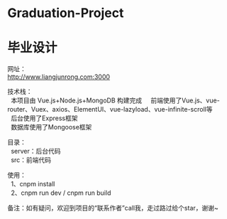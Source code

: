 # Graduation-Project
# 毕业设计

网址：  
  http://www.liangjunrong.com:3000  

技术栈：  
&nbsp;&nbsp;本项目由 Vue.js+Node.js+MongoDB 构建完成  
&nbsp;&nbsp;前端使用了Vue.js、vue-router、Vuex、axios、ElementUI、vue-lazyload、vue-infinite-scroll等  
&nbsp;&nbsp;后台使用了Express框架  
&nbsp;&nbsp;数据库使用了Mongoose框架  

目录：  
&nbsp;&nbsp;server：后台代码  
&nbsp;&nbsp;src：前端代码  
 
使用：  
&nbsp;&nbsp;1、cnpm install  
&nbsp;&nbsp;2、cnpm run dev / cnpm run build  

备注：如有疑问，欢迎到项目的“联系作者”call我，走过路过给个star，谢谢~  

